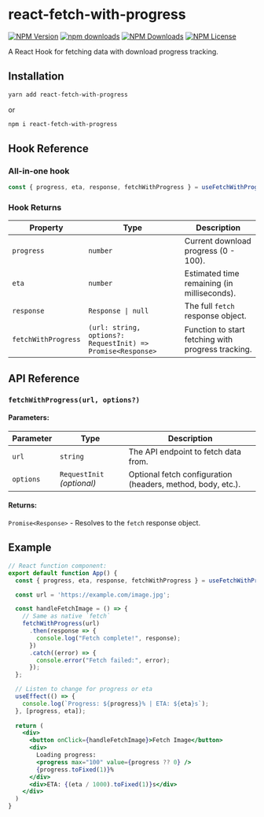 # react-fetch-with-progress


[![NPM Version](https://img.shields.io/npm/v/react-fetch-with-progress)](https://www.npmjs.com/package/react-fetch-with-progress)
[![npm downloads](https://img.shields.io/npm/dt/react-fetch-with-progress.svg)](https://www.npmjs.com/package/react-fetch-with-progress)
[![NPM Downloads](https://img.shields.io/npm/dw/react-fetch-with-progress)](https://www.npmjs.com/package/react-fetch-with-progress)
[![NPM License](https://img.shields.io/npm/l/react-fetch-with-progress)](https://www.npmjs.com/package/react-fetch-with-progress)


A React Hook for fetching data with download progress tracking.


## Installation

```bash
yarn add react-fetch-with-progress
```

or

```bash
npm i react-fetch-with-progress
```


## Hook Reference

### All-in-one hook

```js
const { progress, eta, response, fetchWithProgress } = useFetchWithProgress();
```

### Hook Returns

| Property | Type | Description |
|----------|------|-------------|
| `progress` | `number` | Current download progress (0 - 100). |
| `eta` | `number` | Estimated time remaining (in milliseconds). |
| `response` | `Response \| null` | The full `fetch` response object. |
| `fetchWithProgress` | `(url: string, options?: RequestInit) => Promise<Response>` | Function to start fetching with progress tracking. |


## API Reference

### `fetchWithProgress(url, options?)`

#### Parameters:
| Parameter | Type | Description |
|-----------|------|-------------|
| `url` | `string` | The API endpoint to fetch data from. |
| `options` | `RequestInit` _(optional)_ | Optional fetch configuration (headers, method, body, etc.). |

#### Returns:
`Promise<Response>` - Resolves to the `fetch` response object.


## Example

```jsx
// React function component:
export default function App() {
  const { progress, eta, response, fetchWithProgress } = useFetchWithProgress();

  const url = 'https://example.com/image.jpg';

  const handleFetchImage = () => {
    // Same as native `fetch`
    fetchWithProgress(url)
      .then(response => {
        console.log("Fetch complete!", response);
      })
      .catch((error) => {
        console.error("Fetch failed:", error);
      });
  };

  // Listen to change for progress or eta
  useEffect(() => {
    console.log(`Progress: ${progress}% | ETA: ${eta}s`);
  }, [progress, eta]);
  
  return (
    <div>
      <button onClick={handleFetchImage}>Fetch Image</button>
      <div>
        Loading progress: 
        <progress max="100" value={progress ?? 0} />
        {progress.toFixed(1)}%
      </div>
      <div>ETA: {(eta / 1000).toFixed(1)}s</div>
    </div>
  )
}
```
